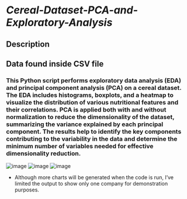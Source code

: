 
# *Cereal-Dataset-PCA-and-Exploratory-Analysis*

## Description
## Data found inside CSV file   

### This Python script performs exploratory data analysis (EDA) and principal component analysis (PCA) on a cereal dataset. The EDA includes histograms, boxplots, and a heatmap to visualize the distribution of various nutritional features and their correlations. PCA is applied both with and without normalization to reduce the dimensionality of the dataset, summarizing the variance explained by each principal component. The results help to identify the key components contributing to the variability in the data and determine the minimum number of variables needed for effective dimensionality reduction.

![image](https://github.com/user-attachments/assets/29747733-e8a2-42d7-aa94-d4a75f22254f)
![image](https://github.com/user-attachments/assets/b8c7c502-37e8-4dd1-84af-39505be17af9)
![image](https://github.com/user-attachments/assets/4cbaf39a-a96e-492c-9312-55ea1eae4089)

- Although more charts will be generated when the code is run, I’ve limited the output to show only one company for demonstration purposes.

